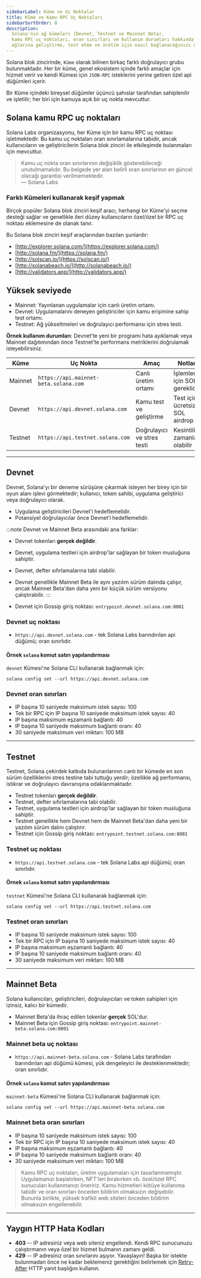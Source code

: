 ```yaml
---
sidebarLabel: Küme ve Uç Noktalar
title: Küme ve Kamu RPC Uç Noktaları
sidebarSortOrder: 8
description:
  Solana'nın ağ kümeleri (Devnet, Testnet ve Mainnet Beta),
  kamu RPC uç noktaları, oran sınırları ve kullanım durumları hakkında bilgi edinin. Farklı Solana
  ağlarına geliştirme, test etme ve üretim için nasıl bağlanacağınızı öğrenin.
---
```


Solana blok zincirinde, `Küme` olarak bilinen birkaç farklı doğrulayıcı grubu bulunmaktadır. Her bir küme, genel ekosistem içinde farklı amaçlar için hizmet verir ve kendi Kümesi için `JSON-RPC` isteklerini yerine getiren özel api düğümleri içerir.

Bir Küme içindeki bireysel düğümler üçüncü şahıslar tarafından sahiplenilir ve işletilir; her biri için kamuya açık bir uç nokta mevcuttur.

## Solana kamu RPC uç noktaları

Solana Labs organizasyonu, her Küme için bir kamu RPC uç noktası işletmektedir. Bu kamu uç noktaları oran sınırlamalarına tabidir, ancak kullanıcıların ve geliştiricilerin Solana blok zinciri ile etkileşimde bulanmaları için mevcuttur.

> Kamu uç nokta oran sınırlarının değişiklik gösterebileceği unutulmamalıdır. Bu belgede yer alan belirli oran sınırlarının en güncel olacağı garantisi verilmemektedir.  
> — Solana Labs

### Farklı Kümeleri kullanarak keşif yapmak

Birçok popüler Solana blok zinciri keşif aracı, herhangi bir Küme'yi seçme desteği sağlar ve genellikle ileri düzey kullanıcıların özel/özel bir RPC uç noktası eklemesine de olanak tanır.

Bu Solana blok zinciri keşif araçlarından bazıları şunlardır:

- [http://explorer.solana.com/](https://explorer.solana.com/)
- [http://solana.fm/](https://solana.fm/)
- [http://solscan.io/](https://solscan.io/)
- [http://solanabeach.io/](http://solanabeach.io/)
- [http://validators.app/](http://validators.app/)

## Yüksek seviyede

- Mainnet: Yayınlanan uygulamalar için canlı üretim ortamı.
- Devnet: Uygulamalarını deneyen geliştiriciler için kamu erişimine sahip test ortamı.
- Testnet: Ağ yükseltmeleri ve doğrulayıcı performansı için stres testi.

**Örnek kullanım durumları**: Devnet’te yeni bir programı hata ayıklamak veya Mainnet dağıtımından önce Testnet’te performans metriklerini doğrulamak isteyebilirsiniz.

| **Küme**    | **Uç Nokta**                           | **Amaç**                      | **Notlar**                     |
| ----------- | -------------------------------------- | ------------------------------ | ------------------------------- |
| Mainnet     | `https://api.mainnet-beta.solana.com` | Canlı üretim ortamı          | İşlemler için SOL gereklidir    |
| Devnet      | `https://api.devnet.solana.com`       | Kamu test ve geliştirme       | Test için ücretsiz SOL airdrop |
| Testnet     | `https://api.testnet.solana.com`      | Doğrulayıcı ve stres testi    | Kesintili zamanlar olabilir     |

---

## Devnet

Devnet, Solana'yı bir deneme sürüşüne çıkarmak isteyen her birey için bir oyun alanı işlevi görmektedir; kullanıcı, token sahibi, uygulama geliştirici veya doğrulayıcı olarak.

- Uygulama geliştiricileri Devnet'i hedeflemelidir.
- Potansiyel doğrulayıcılar önce Devnet’i hedeflemelidir.

:::note
Devnet ve Mainnet Beta arasındaki ana farklar:
- Devnet tokenları **gerçek değildir**.
- Devnet, uygulama testleri için airdrop'lar sağlayan bir token musluğuna sahiptir.
- Devnet, defter sıfırlamalarına tabi olabilir.
- Devnet genellikle Mainnet Beta ile aynı yazılım sürüm dalında çalışır, ancak Mainnet Beta'dan daha yeni bir küçük sürüm versiyonu çalıştırabilir.
:::

- Devnet için Gossip giriş noktası: `entrypoint.devnet.solana.com:8001`

### Devnet uç noktası

- `https://api.devnet.solana.com` - tek Solana Labs barındırılan api düğümü; oran sınırlıdır.

#### Örnek `solana` komut satırı yapılandırması

`devnet` Kümesi'ne Solana CLI kullanarak bağlanmak için:

```shell
solana config set --url https://api.devnet.solana.com
```

### Devnet oran sınırları

- IP başına 10 saniyede maksimum istek sayısı: 100
- Tek bir RPC için IP başına 10 saniyede maksimum istek sayısı: 40
- IP başına maksimum eşzamanlı bağlantı: 40
- IP başına 10 saniyede maksimum bağlantı oranı: 40
- 30 saniyede maksimum veri miktarı: 100 MB

---

## Testnet

Testnet, Solana çekirdek katkıda bulunanlarının canlı bir kümede en son sürüm özelliklerini stres testine tabi tuttuğu yerdir; özellikle ağ performansı, istikrar ve doğrulayıcı davranışına odaklanmaktadır.

- Testnet tokenları **gerçek değildir**.
- Testnet, defter sıfırlamalarına tabi olabilir.
- Testnet, uygulama testleri için airdrop'lar sağlayan bir token musluğuna sahiptir.
- Testnet genellikle hem Devnet hem de Mainnet Beta'dan daha yeni bir yazılım sürüm dalını çalıştırır.
- Testnet için Gossip giriş noktası: `entrypoint.testnet.solana.com:8001`

### Testnet uç noktası

- `https://api.testnet.solana.com` - tek Solana Labs api düğümü; oran sınırlıdır.

#### Örnek `solana` komut satırı yapılandırması

`testnet` Kümesi'ne Solana CLI kullanarak bağlanmak için:

```shell
solana config set --url https://api.testnet.solana.com
```

### Testnet oran sınırları

- IP başına 10 saniyede maksimum istek sayısı: 100
- Tek bir RPC için IP başına 10 saniyede maksimum istek sayısı: 40
- IP başına maksimum eşzamanlı bağlantı: 40
- IP başına 10 saniyede maksimum bağlantı oranı: 40
- 30 saniyede maksimum veri miktarı: 100 MB

---

## Mainnet Beta

Solana kullanıcıları, geliştiricileri, doğrulayıcıları ve token sahipleri için izinsiz, kalıcı bir kümedir.

- Mainnet Beta'da ihraç edilen tokenlar **gerçek** SOL'dur.
- Mainnet Beta için Gossip giriş noktası: `entrypoint.mainnet-beta.solana.com:8001`

### Mainnet beta uç noktası

- `https://api.mainnet-beta.solana.com` - Solana Labs tarafından barındırılan api düğümü kümesi, yük dengeleyici ile desteklenmektedir; oran sınırlıdır.

#### Örnek `solana` komut satırı yapılandırması

`mainnet-beta` Kümesi'ne Solana CLI kullanarak bağlanmak için:

```shell
solana config set --url https://api.mainnet-beta.solana.com
```

### Mainnet beta oran sınırları

- IP başına 10 saniyede maksimum istek sayısı: 100
- Tek bir RPC için IP başına 10 saniyede maksimum istek sayısı: 40
- IP başına maksimum eşzamanlı bağlantı: 40
- IP başına 10 saniyede maksimum bağlantı oranı: 40
- 30 saniyede maksimum veri miktarı: 100 MB

> Kamu RPC uç noktaları, üretim uygulamaları için tasarlanmamıştır. Uygulamanızı başlatırken, NFT'leri bırakırken vb. özel/özel RPC sunucuları kullanmanızı öneririz. Kamu hizmetleri kötüye kullanıma tabidir ve oran sınırları önceden bildirim olmaksızın değişebilir. Bununla birlikte, yüksek trafikli web siteleri önceden bildirim olmaksızın engellenebilir.

---

## Yaygın HTTP Hata Kodları

- **403** -- IP adresiniz veya web siteniz engellendi. Kendi RPC sunucunuzu çalıştırmanın veya özel bir hizmet bulmanın zamanı geldi.
- **429** -- IP adresiniz oran sınırlarını aşıyor. Yavaşlayın! Başka bir istekte bulunmadan önce ne kadar beklemeniz gerektiğini belirlemek için [Retry-After](https://developer.mozilla.org/en-US/docs/Web/HTTP/Headers/Retry-After) HTTP yanıt başlığını kullanın.